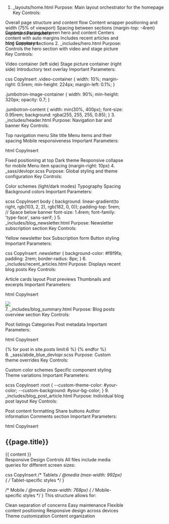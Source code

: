 1. _layouts/home.html
Purpose: Main layout orchestrator for the homepage Key Controls:

Overall page structure and content flow
Content wrapper positioning and width (75% of viewport)
Spacing between sections (margin-top: -4rem)
Important Parameters:

html
CopyInsert
<div class="content-wrapper" style="margin-top: -4rem; width: 75%;">
Controls spacing between hero and content
Centers content with auto margins
Includes recent articles and blog summary sections
2. _includes/hero.html
Purpose: Controls the hero section with video and stage picture Key Controls:

Video container (left side)
Stage picture container (right side)
Introductory text overlay
Important Parameters:

css
CopyInsert
.video-container {
    width: 10%;
    margin-right: 0.5rem;
    min-height: 224px;
    margin-left: 0.1%;
}

.jumbotron-image-container {
    width: 90%;
    min-height: 320px;
    opacity: 0.7;
}

.jumbotron-content {
    width: min(30%, 400px);
    font-size: 0.95rem;
    background: rgba(255, 255, 255, 0.85);
}
3. _includes/header.html
Purpose: Navigation bar and banner Key Controls:

Top navigation menu
Site title
Menu items and their spacing
Mobile responsiveness
Important Parameters:

html
CopyInsert
<nav class="navbar navbar-expand-lg fixed-top navbar-dark" id="topNav">
Fixed positioning at top
Dark theme
Responsive collapse for mobile
Menu item spacing (margin-right: 10px)
4. _sass/devlopr.scss
Purpose: Global styling and theme configuration Key Controls:

Color schemes (light/dark modes)
Typography
Spacing
Background colors
Important Parameters:

scss
CopyInsert
body {
    background: linear-gradient(to right, rgb(103, 2, 2), rgb(182, 0, 0));
    padding-top: 5rem;  // Space below banner
    font-size: 1.4rem;
    font-family: 'type-face', sans-serif;
}
5. _includes/blog_newsletter.html
Purpose: Newsletter subscription section Key Controls:

Yellow newsletter box
Subscription form
Button styling
Important Parameters:

css
CopyInsert
.newsletter {
    background-color: #f8f9fa;
    padding: 2rem;
    border-radius: 8px;
}
6. _includes/recent_articles.html
Purpose: Displays recent blog posts Key Controls:

Article cards layout
Post previews
Thumbnails and excerpts
Important Parameters:

html
CopyInsert
<div class="card blog-post">
    <img class="card-img-top" src="{{post.thumbnail}}">
    <div class="card-body center">
        <!-- Post content -->
    </div>
</div>
7. _includes/blog_summary.html
Purpose: Blog posts overview section Key Controls:

Post listings
Categories
Post metadata
Important Parameters:

html
CopyInsert
<div class="row">
    {% for post in site.posts limit:6 %}
    <!-- Post display logic -->
    {% endfor %}
</div>
8. _sass/abde_blue_devlopr.scss
Purpose: Custom theme overrides Key Controls:

Custom color schemes
Specific component styling
Theme variations
Important Parameters:

scss
CopyInsert
:root {
    --custom-theme-color: #your-color;
    --custom-background: #your-bg-color;
}
9. _includes/blog_post_article.html
Purpose: Individual blog post layout Key Controls:

Post content formatting
Share buttons
Author information
Comments section
Important Parameters:

html
CopyInsert
<div class="card">
    <h1 class="post-title">{{page.title}}</h1>
    <div class="post-content">
        {{ content }}
    </div>
</div>
Responsive Design Controls
All files include media queries for different screen sizes:

css
CopyInsert
/* Tablets */
@media (max-width: 992px) {
    /* Tablet-specific styles */
}

/* Mobile */
@media (max-width: 768px) {
    /* Mobile-specific styles */
}
This structure allows for:

Clean separation of concerns
Easy maintenance
Flexible content positioning
Responsive design across devices
Theme customization
Content organization